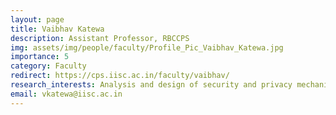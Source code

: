 ```yaml
---
layout: page
title: Vaibhav Katewa
description: Assistant Professor, RBCCPS
img: assets/img/people/faculty/Profile_Pic_Vaibhav_Katewa.jpg
importance: 5
category: Faculty
redirect: https://cps.iisc.ac.in/faculty/vaibhav/
research_interests: Analysis and design of security and privacy mechanisms for cyber-physical systems and complex networks, Decentralized and sparse feedback control, and protocol design for networked control systems
email: vkatewa@iisc.ac.in
---
```

